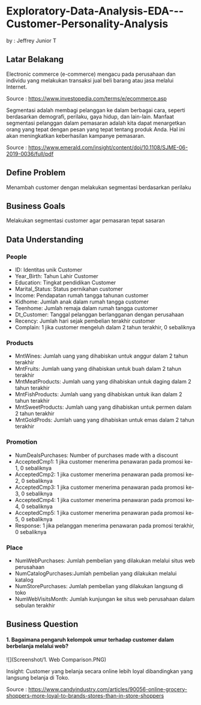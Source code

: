 # Exploratory-Data-Analysis-EDA---Customer-Personality-Analysis
by : Jeffrey Junior T

## Latar Belakang

Electronic commerce (e-commerce) mengacu pada perusahaan dan individu yang melakukan transaksi jual beli barang atau jasa melalui Internet.

Source :
https://www.investopedia.com/terms/e/ecommerce.asp

Segmentasi adalah membagi pelanggan ke dalam berbagai cara, seperti berdasarkan demografi, perilaku, gaya hidup, dan lain-lain.
Manfaat segmentasi pelanggan dalam pemasaran adalah kita dapat menargetkan orang yang tepat dengan pesan yang tepat tentang produk Anda. Hal ini akan meningkatkan keberhasilan kampanye pemasaran.

Source :
https://www.emerald.com/insight/content/doi/10.1108/SJME-06-2019-0036/full/pdf

## Define Problem

Menambah customer dengan melakukan segmentasi berdasarkan perilaku

## Business Goals

Melakukan segmentasi customer agar pemasaran tepat sasaran

## Data Understanding

### People

- ID: Identitas unik Customer
- Year_Birth: Tahun Lahir Customer
- Education: Tingkat pendidikan Customer
- Marital_Status: Status pernikahan customer
- Income: Pendapatan rumah tangga tahunan customer
- Kidhome: Jumlah anak dalam rumah tangga customer
- Teenhome: Jumlah remaja dalam rumah tangga customer
- Dt_Customer: Tanggal pelanggan berlangganan dengan perusahaan
- Recency: Jumlah hari sejak pembelian terakhir customer
- Complain: 1 jika customer mengeluh dalam 2 tahun terakhir, 0 sebaliknya

### Products

- MntWines: Jumlah uang yang dihabiskan untuk anggur dalam 2 tahun terakhir
- MntFruits: Jumlah uang yang dihabiskan untuk buah dalam 2 tahun terakhir
- MntMeatProducts: Jumlah uang yang dihabiskan untuk daging dalam 2 tahun terakhir
- MntFishProducts: Jumlah uang yang dihabiskan untuk ikan dalam 2 tahun terakhir
- MntSweetProducts: Jumlah uang yang dihabiskan untuk permen dalam 2 tahun terakhir
- MntGoldProds: Jumlah uang yang dihabiskan untuk emas dalam 2 tahun terakhir

### Promotion

- NumDealsPurchases: Number of purchases made with a discount
- AcceptedCmp1: 1 jika customer menerima penawaran pada promosi ke-1, 0 sebaliknya
- AcceptedCmp2: 1 jika customer menerima penawaran pada promosi ke-2, 0 sebaliknya
- AcceptedCmp3: 1 jika customer menerima penawaran pada promosi ke-3, 0 sebaliknya
- AcceptedCmp4: 1 jika customer menerima penawaran pada promosi ke-4, 0 sebaliknya
- AcceptedCmp5: 1 jika customer menerima penawaran pada promosi ke-5, 0 sebaliknya
- Response: 1 jika pelanggan menerima penawaran pada promosi terakhir, 0 sebaliknya

### Place

- NumWebPurchases: Jumlah pembelian yang dilakukan melalui situs web perusahaan
- NumCatalogPurchases:Jumlah pembelian yang dilakukan melalui katalog
- NumStorePurchases: Jumlah pembelian yang dilakukan langsung di toko
- NumWebVisitsMonth: Jumlah kunjungan ke situs web perusahaan dalam sebulan terakhir

## Business Question

#### 1. Bagaimana pengaruh kelompok umur terhadap customer dalam berbelanja melalui web? 

![](Screenshot/1. Web Comparison.PNG)

Insight:
Customer yang belanja secara online lebih loyal dibandingkan yang langsung belanja di Toko.

Source :
https://www.candyindustry.com/articles/90056-online-grocery-shoppers-more-loyal-to-brands-stores-than-in-store-shoppers







